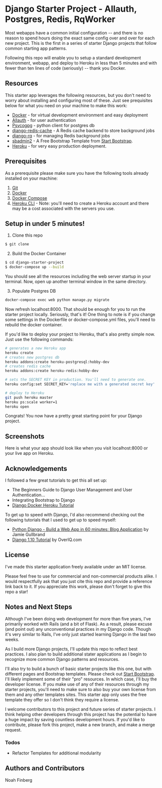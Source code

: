 # Django Starter Project - Allauth, Postgres, Redis, RqWorker

Most webapps have a common initial configuration -- and there is no reason to spend hours doing the exact same config over and over for each new project. This is the first in a series of starter Django projects that follow common starting app patterns.

Following this repo will enable you to setup a standard development environment, webapp, and deploy to Heroku in less than 5 minutes and with fewer than ten lines of code (seriously) -- thank you Docker.
## Resources
This starter app leverages the following resources, but you don't need to worry about installing and configuring most of these. Just see prequisites below for what you need on your machine to make this work:

  - [Docker](https://www.docker.com/) - for virtual development environment and easy deployment
  - [Allauth](https://github.com/pennersr/django-allauth) - for user authentication
  - [Psycogpg](https://github.com/psycopg/psycopg2) - python client for postgres db
  - [django-redis-cache](https://github.com/sebleier/django-redis-cache#readme) - A Redis cache backend to store background jobs
  - [django-rq](https://github.com/rq/django-rq) - for managing Redis background jobs
  - [sbadmin2](https://startbootstrap.com/theme/sb-admin-2) - A Free Bootstrap Template from [Start Bootstrap](https://startbootstrap.com/).
  - [Heroku](http://www.heroku.com/) - for very easy production deployment.

## Prerequisites
As a prerequisite please make sure you have the following tools already installed on your machine:
1. [Git](https://git-scm.com/)
2. [Docker](https://docs.docker.com/get-docker/)
3. [Docker Compose](https://docs.docker.com/compose/install/)
4. [Heroku CLI](https://devcenter.heroku.com/articles/heroku-cli) - Note: you'll need to create a Heroku account and there may be a cost associated with the servers you use.

## Setup in under 5 minutes!
1. Clone this repo
```sh
$ git clone
```
2. Build the Docker Container
```sh
$ cd django-starter-project
$ docker-compose up --build
```
You should see all the resources including the web server startup in your terminal. Now, open up another terminal window in the same directory.

3. Populate Postgres DB
```sh
docker-compose exec web python manage.py migrate
```
Now refresh localhost:8000. That should be enough for you to run the starter project locally. Seriously, that's it! One thing to note is if you change some settings in the Dockerfile or docker-compose.yml files, you'll need to rebuild the docker container.

If you'd like to deploy your project to Heroku, that's also pretty simple now. Just use the following commands:
```sh
# generates a new Heroku app
heroku create 
# creates new postgres db
heroku addons:create heroku-postgresql:hobby-dev 
# creates redis cache
heroku addons:create heroku-redis:hobby-dev

# sets the SECRET KEY in production. You'll need to generate one.
heroku config:set SECRET_KEY='replace me with a generated secret key'

# deploy to Heroku
git push heroku master
heroku ps:scale worker=1
heroku open
```
Congrats! You now have a pretty great starting point for your Django project.

## Screenshots
Here is what your app should look like when you visit localhost:8000 or your live app on Heroku.


## Acknowledgements
I followed a few great tutorials to get this all set up:
- The Beginners Guide to Django User Management and User Authentication...
- Integrating Bootstrap to Django
- [Django Docker Heroku Tutorial](https://github.com/jbarham/django-docker-heroku-tutorial)

To get up to speed with Django, I'd also recommend checking out the following tutorials that I used to get up to speed myself:
- [Python Django - Build a Web App in 60 minutes: Blog Application](https://www.youtube.com/watch?v=FinjKyFEAO4&t=910s) by Jamie Gullbrand
- [Django 1.10 Tutorial](https://overiq.com/django-1-10/) by OverIQ.com

## License
I've made this starter application freely available under an MIT license. 

Please feel free to use for commercial and non-commercial products alike. I would respectfully ask that you just cite this repo and provide a reference link back to it. If you appreciate this work, please don't forget to give this repo a star!

## Notes and Next Steps
Although I've been doing web development for more than five years, I've primarily worked with Rails (and a bit of Flask). As a result, please excuse (and point out) any unconventional practices in my Django code. Though it's very similar to Rails, I've only just started learning Django in the last two weeks.

As I build more Django projects, I'll update this repo to reflect best practices. I also plan to build additional stater applications as I begin to recognize more common Django patterns and resources. 

I'll also try to build a bunch of basic starter projects like this one, but with different pages and Bootstrap templates. Please check out [Start Bootstrap](https://startbootstrap.com/). I'll likely implement some of their "pro" resources. In which case, I'll buy the developer license. If you make use of any of their resources through my starter projects, you'll need to make sure to also buy your own license from them and any other templates sites. This starter app only uses the free template they offer so I don't think they require a license.

I welcome contributors to this project and future series of starter projects. I think helping other developers through this project has the potential to have a huge impact by saving countless development hours. If you'd like to contribute, please fork this project, make a new branch, and make a merge request.

### Todos
 - Refactor Templates for additional modularity

## Authors and Contributors
Noah Finberg
